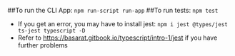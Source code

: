##To run the CLI App: `npm run-script run-app`
##To run tests: `npm test`
* If you get an error, you may have to install jest: `npm i jest @types/jest ts-jest typescript -D`
* Refer to https://basarat.gitbook.io/typescript/intro-1/jest if you have further problems

